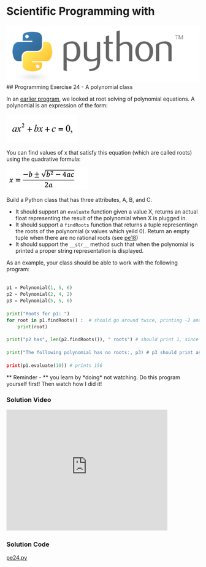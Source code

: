 # Scientific Programming with 
<img src="../../imgs/python.png"/>
## Programming Exercise 24 - A polynomial class

In an [earlier program](../pe18), we looked at root solving of polynomial equations.  A polynomial is an expression of the form:

<img src="poly.jpg"/>

You can find values of x that satisfy this equation (which are called roots) using the quadrative formula:

<img src="quad.jpg"/>

Build a Python class that has three attributes, A, B, and C.  

- It should support an `evaluate` function given a value X, returns an actual float representing the result of the polynomial when X is plugged in.
- It should support a `findRoots` function that returns a tuple representingn the roots of the polynomial (x values which yeild 0).  Return an empty tuple when there are no rational roots (see [pe18](../pe18))
- It should support the `__str__` method such that when the polynomial is printed a proper string representation is displayed.

As an example, your class should be able to work with the following program:

```python

p1 = Polynomial(1, 5, 6)
p2 = Polynomial(2, 4, 2)
p3 = Polynomial(5, 5, 6)

print("Roots for p1: ")
for root in p1.findRoots() :  # should go around twice, printing -2 and then -3
    print(root) 

print("p2 has", len(p2.findRoots()), " roots") # should print 1, since p2's root is -1 only

print("The following polynomial has no roots:, p3) # p3 should print as 5x^2 + 5x + 6

print(p1.evaluate(10)) # prints 156

```

<div class="highlight">** Reminder -  ** you learn by *doing* not watching.  Do this program yourself first!  Then watch how I did it!</div>

### Solution Video
<iframe width="420" height="315" src="https://www.youtube.com/embed/UKO7frD2fG4" frameborder="0" allowfullscreen></iframe>

### Solution Code
[pe24.py](pe24.py)



